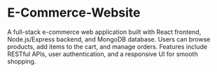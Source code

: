 # E-Commerce-Website
A full-stack e-commerce web application built with React frontend, Node.js/Express backend, and MongoDB database. Users can browse products, add items to the cart, and manage orders. Features include RESTful APIs, user authentication, and a responsive UI for smooth shopping.
